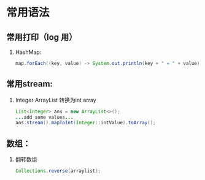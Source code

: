 # 常用语法
## 常用打印（log 用）
1. HashMap:
      ```java
      map.forEach((key, value) -> System.out.println(key + " = " + value));
      ```
## 常用stream:
1.  Integer ArrayList 转换为int array
      ```java
      List<Integer> ans = new ArrayList<>();
      ...add some values...
      ans.stream().mapToInt(Integer::intValue).toArray();
      ```
## 数组：
1. 翻转数组
      ```java
      Collections.reverse(arraylist);
      ```